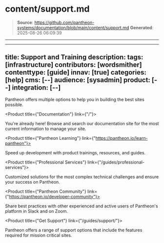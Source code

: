 # content/support.md

> **Source**: https://github.com/pantheon-systems/documentation/blob/main/content/support.md
> **Generated**: 2025-08-26 06:09:39

---

---
title: Support and Training
description: 
tags: [infrastructure]
contributors: [wordsmither]
contenttype: [guide]
innav: [true]
categories: [help]
cms: [--]
audience: [sysadmin]
product: [--]
integration: [--]
---

Pantheon offers multiple options to help you in building the best sites possible.

<ProductGroup>

  <Product title={"Documentation"} link={"/"}>

  You're already here! Browse and search our documentation site for the most current information to manage your site.

  </Product>

  <Product title={"Pantheon Learning"} link={"https://pantheon.io/learn-pantheon"}>

  Speed up development with product trainings, resources, and guides.

  </Product>

  <Product title={"Professional Services"} link={"/guides/professional-services"}>

  Customized solutions for the most complex technical challenges and ensure your success on Pantheon.

  </Product>

  <Product title={"Pantheon Community"} link={"https://pantheon.io/developer-community"}>

  Share best practices with other experienced and active users of Pantheon's platform in Slack and on Zoom.

  </Product>

  <Product title={"Get Support"} link={"/guides/support/"}>

  Pantheon offers a range of support options that include the features required for mission critical sites.

  </Product>


</ProductGroup>


